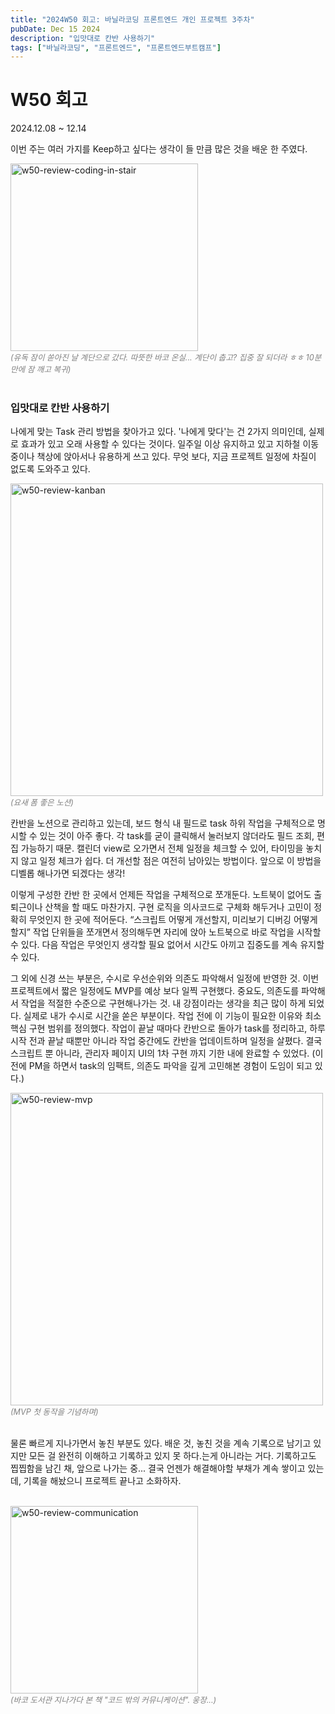 ```yaml
---
title: "2024W50 회고: 바닐라코딩 프론트엔드 개인 프로젝트 3주차"
pubDate: Dec 15 2024
description: "입맛대로 칸반 사용하기"
tags: ["바닐라코딩", "프론트엔드", "프론트엔드부트캠프"]
---
```


# W50 회고
2024.12.08 ~ 12.14

이번 주는 여러 가지를 Keep하고 싶다는 생각이 들 만큼 많은 것을 배운 한 주였다.

<img src="/assets/img/w50-review-coding-in-stair.png" width="300" alt="w50-review-coding-in-stair">
<div style="color: gray; font-style: italic; font-size: 0.9em;">(유독 잠이 쏟아진 날 계단으로 갔다. 따뜻한 바코 온실... 계단이 춥고? 집중 잘 되더라 ㅎㅎ 10분 만에 잠 깨고 복귀)</div>

<br>

### 입맛대로 칸반 사용하기

나에게 맞는 Task 관리 방법을 찾아가고 있다. '나에게 맞다'는 건 2가지 의미인데, 실제로 효과가 있고 오래 사용할 수 있다는 것이다. 일주일 이상 유지하고 있고 지하철 이동 중이나 책상에 앉아서나 유용하게 쓰고 있다. 무엇 보다, 지금 프로젝트 일정에 차질이 없도록 도와주고 있다.

<img src="/assets/img/w50-review-kanban.png" width="500" alt="w50-review-kanban">
<div style="color: gray; font-style: italic; font-size: 0.9em;">(요새 폼 좋은 노션)</div>

칸반을 노션으로 관리하고 있는데, 보드 형식 내 필드로 task 하위 작업을 구체적으로 명시할 수 있는 것이 아주 좋다. 각 task를 굳이 클릭해서 눌러보지 않더라도 필드 조회, 편집 가능하기 때문. 캘린더 view로 오가면서 전체 일정을 체크할 수 있어, 타이밍을 놓치지 않고 일정 체크가 쉽다. 더 개선할 점은 여전히 남아있는 방법이다. 앞으로 이 방법을 디벨롭 해나가면 되겠다는 생각!

이렇게 구성한 칸반 한 곳에서 언제든 작업을 구체적으로 쪼개둔다. 노트북이 없어도 출퇴근이나 산책을 할 때도 마찬가지. 구현 로직을 의사코드로 구체화 해두거나 고민이 정확히 무엇인지 한 곳에 적어둔다. “스크립트 어떻게 개선할지, 미리보기 디버깅 어떻게 할지” 작업 단위들을 쪼개면서 정의해두면 자리에 앉아 노트북으로 바로 작업을 시작할 수 있다. 다음 작업은 무엇인지 생각할 필요 없어서 시간도 아끼고 집중도를 계속 유지할 수 있다.

그 외에 신경 쓰는 부분은, 수시로 우선순위와 의존도 파악해서 일정에 반영한 것. 이번 프로젝트에서 짧은 일정에도 MVP를 예상 보다 일찍 구현했다. 중요도, 의존도를 파악해서 작업을 적절한 수준으로 구현해나가는 것. 내 강점이라는 생각을 최근 많이 하게 되었다. 실제로 내가 수시로 시간을 쏟은 부분이다. 작업 전에 이 기능이 필요한 이유와 최소 핵심 구현 범위를 정의했다. 작업이 끝날 때마다 칸반으로 돌아가 task를 정리하고, 하루 시작 전과 끝날 때뿐만 아니라 작업 중간에도 칸반을 업데이트하며 일정을 살폈다. 결국 스크립트 뿐 아니라, 관리자 페이지 UI의 1차 구현 까지 기한 내에 완료할 수 있었다. (이전에 PM을 하면서 task의 임팩트, 의존도 파악을 깊게 고민해본 경험이 도임이 되고 있다.)

<img src="/assets/img/w50-review-mvp.png" width="500" alt="w50-review-mvp">
<div style="color: gray; font-style: italic; font-size: 0.9em;">(MVP 첫 동작을 기념하며)</div>

<br>

물론 빠르게 지나가면서 놓친 부분도 있다. 배운 것, 놓친 것을 계속 기록으로 남기고 있지만 모든 걸 완전히 이해하고 기록하고 있지 못 하다.는게 아니라는 거다. 기록하고도 찝찝함을 남긴 채, 앞으로 나가는 중... 결국 언젠가 해결해야할 부채가 계속 쌓이고 있는데, 기록을 해놨으니 프로젝트 끝나고 소화하자.

<br>

<img src="/assets/img/w50-review-communication.png" width="300" alt="w50-review-communication">
<div style="color: gray; font-style: italic; font-size: 0.9em;">(바코 도서관 지나가다 본 책 "코드 밖의 커뮤니케이션". 웅장...)</div>

<br>
